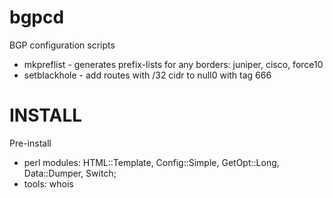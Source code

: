 bgpcd
=====
BGP configuration scripts
 + mkpreflist - generates prefix-lists for any borders: juniper, cisco, force10
 + setblackhole - add routes with /32 cidr to null0 with tag 666

INSTALL
==
Pre-install
 + perl modules: HTML::Template, Config::Simple, GetOpt::Long, Data::Dumper, Switch;
 + tools: whois
